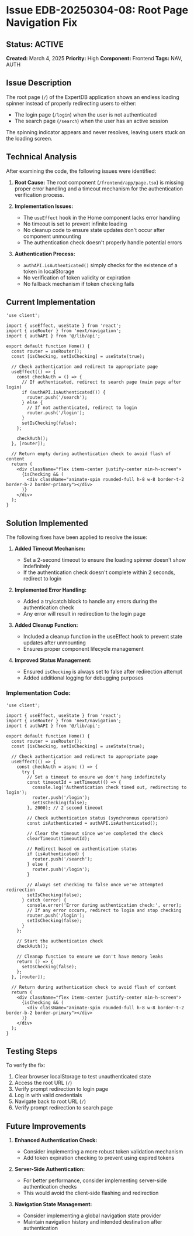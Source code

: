 # Issue EDB-20250304-08: Root Page Navigation Fix

## Status: ACTIVE

**Created:** March 4, 2025
**Priority:** High
**Component:** Frontend
**Tags:** NAV, AUTH

## Issue Description

The root page (`/`) of the ExpertDB application shows an endless loading spinner instead of properly redirecting users to either:
- The login page (`/login`) when the user is not authenticated
- The search page (`/search`) when the user has an active session

The spinning indicator appears and never resolves, leaving users stuck on the loading screen.

## Technical Analysis

After examining the code, the following issues were identified:

1. **Root Cause:** The root component (`/frontend/app/page.tsx`) is missing proper error handling and a timeout mechanism for the authentication verification process.

2. **Implementation Issues:**
   - The `useEffect` hook in the Home component lacks error handling
   - No timeout is set to prevent infinite loading
   - No cleanup code to ensure state updates don't occur after component unmounting
   - The authentication check doesn't properly handle potential errors

3. **Authentication Process:**
   - `authAPI.isAuthenticated()` simply checks for the existence of a token in localStorage
   - No verification of token validity or expiration
   - No fallback mechanism if token checking fails

## Current Implementation

```tsx
'use client';

import { useEffect, useState } from 'react';
import { useRouter } from 'next/navigation';
import { authAPI } from '@/lib/api';

export default function Home() {
  const router = useRouter();
  const [isChecking, setIsChecking] = useState(true);
  
  // Check authentication and redirect to appropriate page
  useEffect(() => {
    const checkAuth = () => {
      // If authenticated, redirect to search page (main page after login)
      if (authAPI.isAuthenticated()) {
        router.push('/search');
      } else {
        // If not authenticated, redirect to login
        router.push('/login');
      }
      setIsChecking(false);
    };
    
    checkAuth();
  }, [router]);
  
  // Return empty during authentication check to avoid flash of content
  return (
    <div className="flex items-center justify-center min-h-screen">
      {isChecking && (
        <div className="animate-spin rounded-full h-8 w-8 border-t-2 border-b-2 border-primary"></div>
      )}
    </div>
  );
}
```

## Solution Implemented

The following fixes have been applied to resolve the issue:

1. **Added Timeout Mechanism:**
   - Set a 2-second timeout to ensure the loading spinner doesn't show indefinitely
   - If the authentication check doesn't complete within 2 seconds, redirect to login

2. **Implemented Error Handling:**
   - Added a try/catch block to handle any errors during the authentication check
   - Any error will result in redirection to the login page

3. **Added Cleanup Function:**
   - Included a cleanup function in the useEffect hook to prevent state updates after unmounting
   - Ensures proper component lifecycle management

4. **Improved Status Management:**
   - Ensured `isChecking` is always set to false after redirection attempt
   - Added additional logging for debugging purposes

### Implementation Code:

```tsx
'use client';

import { useEffect, useState } from 'react';
import { useRouter } from 'next/navigation';
import { authAPI } from '@/lib/api';

export default function Home() {
  const router = useRouter();
  const [isChecking, setIsChecking] = useState(true);
  
  // Check authentication and redirect to appropriate page
  useEffect(() => {
    const checkAuth = async () => {
      try {
        // Set a timeout to ensure we don't hang indefinitely
        const timeoutId = setTimeout(() => {
          console.log('Authentication check timed out, redirecting to login');
          router.push('/login');
          setIsChecking(false);
        }, 2000); // 2 second timeout
        
        // Check authentication status (synchronous operation)
        const isAuthenticated = authAPI.isAuthenticated();
        
        // Clear the timeout since we've completed the check
        clearTimeout(timeoutId);
        
        // Redirect based on authentication status
        if (isAuthenticated) {
          router.push('/search');
        } else {
          router.push('/login');
        }
        
        // Always set checking to false once we've attempted redirection
        setIsChecking(false);
      } catch (error) {
        console.error('Error during authentication check:', error);
        // If any error occurs, redirect to login and stop checking
        router.push('/login');
        setIsChecking(false);
      }
    };
    
    // Start the authentication check
    checkAuth();
    
    // Cleanup function to ensure we don't have memory leaks
    return () => {
      setIsChecking(false);
    };
  }, [router]);
  
  // Return during authentication check to avoid flash of content
  return (
    <div className="flex items-center justify-center min-h-screen">
      {isChecking && (
        <div className="animate-spin rounded-full h-8 w-8 border-t-2 border-b-2 border-primary"></div>
      )}
    </div>
  );
}
```

## Testing Steps

To verify the fix:

1. Clear browser localStorage to test unauthenticated state
2. Access the root URL (`/`)
3. Verify prompt redirection to login page
4. Log in with valid credentials
5. Navigate back to root URL (`/`)
6. Verify prompt redirection to search page

## Future Improvements

1. **Enhanced Authentication Check:**
   - Consider implementing a more robust token validation mechanism
   - Add token expiration checking to prevent using expired tokens

2. **Server-Side Authentication:**
   - For better performance, consider implementing server-side authentication checks
   - This would avoid the client-side flashing and redirection

3. **Navigation State Management:**
   - Consider implementing a global navigation state provider
   - Maintain navigation history and intended destination after authentication